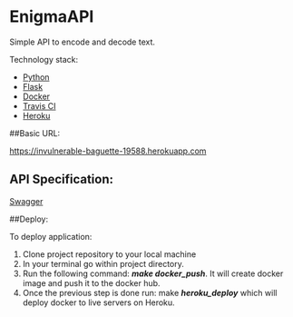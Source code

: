 # EnigmaAPI
Simple API to encode and decode text.

Technology stack:

- [Python](https://www.python.org/)
- [Flask](https://flask.palletsprojects.com/en/1.1.x/)
- [Docker](https://www.docker.com/)
- [Travis CI](https://travis-ci.org/)
- [Heroku](https://www.heroku.com/)


##Basic URL:

https://invulnerable-baguette-19588.herokuapp.com

## API Specification:
[Swagger](https://app.swaggerhub.com/apis/swdowiarz/EnigmaAPI/1.0.0)
 
 
##Deploy:

To deploy application:
1. Clone project repository to your local machine
2. In your terminal go within project directory.
3. Run the following command: **_make docker_push_**. It will create docker image and push it to the docker hub.
4. Once the previous step is done run: make _**heroku_deploy**_ which will deploy docker to live servers on Heroku.